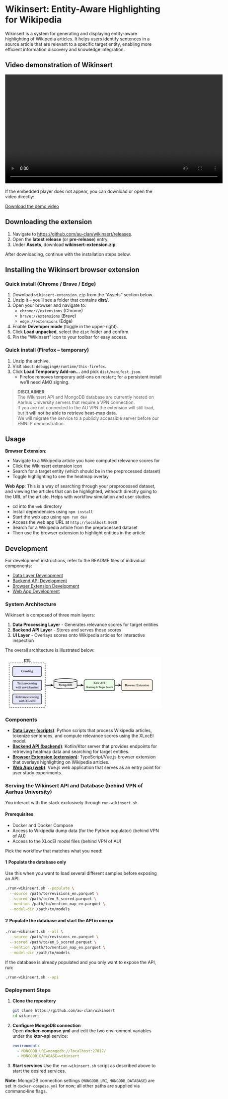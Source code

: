 # Wikinsert: Entity-Aware Highlighting for Wikipedia

Wikinsert is a system for generating and displaying entity-aware highlighting of Wikipedia articles. It helps users
identify sentences in a source article that are relevant to a specific target entity, enabling more efficient
information discovery and knowledge integration.

## Video demonstration of Wikinsert

<video src="static/demo-vid.mov" controls width="700"></video>

If the embedded player does not appear, you can download or open the video directly:

[Download the demo video](static/demo-vid.mov)


## Downloading the extension

1. Navigate to <https://github.com/au-clan/wikinsert/releases>.
2. Open the **latest release** (or **pre‑release**) entry.
3. Under **Assets**, download **wikinsert‑extension.zip**.

After downloading, continue with the installation steps below.

## Installing the Wikinsert browser extension

### Quick install (Chrome / Brave / Edge)
1. Download `wikinsert-extension.zip` from the “Assets” section below.
2. Unzip it – you’ll see a folder that contains **dist/**.
3. Open your browser and navigate to:
   * `chrome://extensions`  (Chrome)  
   * `brave://extensions`   (Brave)  
   * `edge://extensions`    (Edge)
4. Enable **Developer mode** (toggle in the upper-right).
5. Click **Load unpacked**, select the `dist` folder and confirm.
6. Pin the “Wikinsert” icon to your toolbar for easy access.

### Quick install (Firefox – temporary)
1. Unzip the archive.
2. Visit `about:debugging#/runtime/this-firefox`.
3. Click **Load Temporary Add-on…** and pick `dist/manifest.json`.
   * Firefox removes temporary add-ons on restart; for a persistent install we’ll need AMO signing.

> **DISCLAIMER**  
> The Wikinsert API and MongoDB database are currently hosted on Aarhus University servers that require a VPN connection.  
> If you are not connected to the AU VPN the extension will still load, but **it will not be able to retrieve heat‑map data**.  
> We will migrate the service to a publicly accessible server before our EMNLP demonstration.
## Usage

**Browser Extension**:
- Navigate to a Wikipedia article you have computed relevance scores for
- Click the Wikinsert extension icon
- Search for a target entity (which should be in the preprocessed dataset)
- Toggle highlighting to see the heatmap overlay

**Web App**:
This is a way of searching through your preprocessed dataset, and viewing the articles that can be highlighted, withouth directly going to the URL of the article. Helps with workflow simulation and user studies.
- cd into the `web` directory
- Install dependencies using `npm install`
- Start the web app using `npm run dev`
- Access the web app URL at `http://localhost:8080`
- Search for a Wikipedia article from the preprocessed dataset
- Then use the browser extension to highlight entities in the article

## Development

For development instructions, refer to the README files of individual components:

- [Data Layer Development](scripts/README.md)
- [Backend API Development](backend/README.md)
- [Browser Extension Development](extension/README.md)
- [Web App Development](web/README.md)


### System Architecture

Wikinsert is composed of three main layers:

1. **Data Processing Layer** - Generates relevance scores for target entities
2. **Backend API Layer** - Stores and serves those scores
3. **UI Layer** - Overlays scores onto Wikipedia articles for interactive inspection

The overall architecture is illustrated below:

![Wikinsert System Architecture](static/system-diagram.png)

### Components

- **[Data Layer (scripts)](scripts/README.md)**: Python scripts that process Wikipedia articles, tokenize sentences, and
  compute relevance scores using the XLocEI model.
- **[Backend API (backend)](backend/README.md)**: Kotlin/Ktor server that provides endpoints for retrieving heatmap data
  and searching for target entities.
- **[Browser Extension (extension)](extension/README.md)**: TypeScript/Vue.js browser extension that overlays
  highlighting on Wikipedia articles.
- **[Web App (web)](web/README.md)**: Vue.js web application that serves as an entry point for user study experiments.

### Serving the Wikinsert API and Database (behind VPN of Aarhus University)
You interact with the stack exclusively through `run-wikinsert.sh`.  

#### Prerequisites
- Docker and Docker Compose
- Access to Wikipedia dump data (for the Python populator) (behind VPN of AU)
- Access to the XLocEI model files (behind VPN of AU)

Pick the workflow that matches what you need:

#### 1  Populate the database only
Use this when you want to load several different samples before exposing an API.
```bash
./run-wikinsert.sh --populate \
  --source /path/to/revisions_en.parquet \
  --scored /path/to/en_5_scored.parquet \
  --mention /path/to/mention_map_en.parquet \
  --model-dir /path/to/models
```
#### 2  Populate the database **and** start the API in one go

```bash
./run-wikinsert.sh --all \
  --source /path/to/revisions_en.parquet \
  --scored /path/to/en_5_scored.parquet \
  --mention /path/to/mention_map_en.parquet \
  --model-dir /path/to/models
```

If the database is already populated and you only want to expose the API, run:

```bash
./run-wikinsert.sh --api
```


### Deployment Steps

1. **Clone the repository**
   ```bash
   git clone https://github.com/au-clan/wikinsert
   cd wikinsert
   ```

2. **Configure MongoDB connection**  
   Open **docker-compose.yml** and edit the two environment variables under the **ktor-api** service:

   ```yaml
   environment:
     - MONGODB_URI=mongodb://localhost:27017/
     - MONGODB_DATABASE=wikinsert
   ```

3. **Start services**
   Use the `run-wikinsert.sh` script as described above to start the desired services.

**Note:** MongoDB connection settings (`MONGODB_URI`, `MONGODB_DATABASE`) are set in `docker-compose.yml` for now; all other paths are supplied via command‑line flags.
